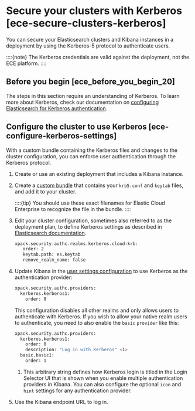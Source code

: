 # Secure your clusters with Kerberos [ece-secure-clusters-kerberos]

You can secure your Elasticsearch clusters and Kibana instances in a deployment by using the Kerberos-5 protocol to authenticate users.

::::{note}
The Kerberos credentials are valid against the deployment, not the ECE platform.
::::



## Before you begin [ece_before_you_begin_20]

The steps in this section require an understanding of Kerberos. To learn more about Kerberos, check our documentation on [configuring Elasticsearch for Kerberos authentication](https://www.elastic.co/guide/en/elasticsearch/reference/current/kerberos-realm.html).


## Configure the cluster to use Kerberos [ece-configure-kerberos-settings]

With a custom bundle containing the Kerberos files and changes to the cluster configuration, you can enforce user authentication through the Kerberos protocol.

1. Create or use an existing deployment that includes a Kibana instance.
2. Create a [custom bundle](https://www.elastic.co/guide/en/cloud-enterprise/current/ece-add-plugins.html) that contains your `krb5.conf` and `keytab` files, and add it to your cluster.

    ::::{tip}
    You should use these exact filenames for Elastic Cloud Enterprise to recognize the file in the bundle.
    ::::

3. Edit your cluster configuration, sometimes also referred to as the deployment plan, to define Kerberos settings as described in [Elasticsearch documentation](https://www.elastic.co/guide/en/elasticsearch/reference/current/kerberos-realm.html).

    ```sh
    xpack.security.authc.realms.kerberos.cloud-krb:
       order: 2
       keytab.path: es.keytab
       remove_realm_name: false
    ```

4. Update Kibana in the [user settings configuration](../../../deploy-manage/deploy/cloud-enterprise/edit-stack-settings.md) to use Kerberos as the authentication provider:

    ```sh
    xpack.security.authc.providers:
      kerberos.kerberos1:
        order: 0
    ```

    This configuration disables all other realms and only allows users to authenticate with Kerberos. If you wish to allow your native realm users to authenticate, you need to also enable the `basic` `provider` like this:

    ```sh
    xpack.security.authc.providers:
      kerberos.kerberos1:
        order: 0
        description: "Log in with Kerberos" <1>
      basic.basic1:
        order: 1
    ```

    1. This arbitrary string defines how Kerberos login is titled in the Login Selector UI that is shown when you enable multiple authentication providers in Kibana. You can also configure the optional `icon` and `hint` settings for any authentication provider.

5. Use the Kibana endpoint URL to log in.

